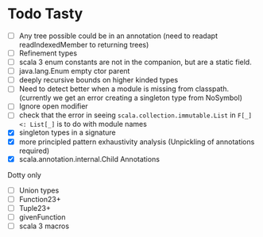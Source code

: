 # Todo Tasty

- [ ] Any tree possible could be in an annotation (need to readapt readIndexedMember to returning trees)
- [ ] Refinement types
- [ ] scala 3 enum constants are not in the companion, but are a static field.
- [ ] java.lang.Enum empty ctor parent
- [ ] deeply recursive bounds on higher kinded types
- [ ] Need to detect better when a module is missing from classpath. (currently we get an error creating a singleton type from NoSymbol)
- [ ] Ignore open modifier
- [ ] check that the error in seeing `scala.collection.immutable.List` in `F[_] <: List[_]` is to do with module names
- [x] singleton types in a signature
- [x] more principled pattern exhaustivity analysis (Unpickling of annotations required)
- [x] scala.annotation.internal.Child Annotations

Dotty only

- [ ] Union types
- [ ] Function23+
- [ ] Tuple23+
- [ ] givenFunction
- [ ] scala 3 macros

